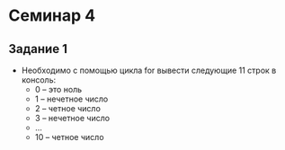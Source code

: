 # Семинар 4

## Задание 1

- Необходимо с помощью цикла for вывести следующие 11 строк в консоль:
    - 0 – это ноль
    - 1 – нечетное число
    - 2 – четное число
    - 3 – нечетное число
    - …
    - 10 – четное число
